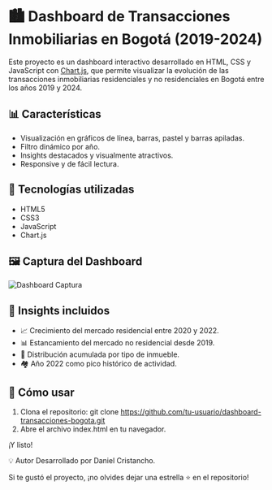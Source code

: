 # 🏙️ Dashboard de Transacciones Inmobiliarias en Bogotá (2019-2024)

Este proyecto es un dashboard interactivo desarrollado en HTML, CSS y JavaScript con [Chart.js](https://www.chartjs.org/), que permite visualizar la evolución de las transacciones inmobiliarias residenciales y no residenciales en Bogotá entre los años 2019 y 2024.

## 📊 Características

- Visualización en gráficos de línea, barras, pastel y barras apiladas.
- Filtro dinámico por año.
- Insights destacados y visualmente atractivos.
- Responsive y de fácil lectura.

## 🚀 Tecnologías utilizadas

- HTML5
- CSS3
- JavaScript
- Chart.js

## 🖼️ Captura del Dashboard

![Dashboard Captura](assets/captura-dashboard.png)

## 🧠 Insights incluidos

- 📈 Crecimiento del mercado residencial entre 2020 y 2022.
- 📊 Estancamiento del mercado no residencial desde 2019.
- 🧮 Distribución acumulada por tipo de inmueble.
- 🏘️ Año 2022 como pico histórico de actividad.

## 🧩 Cómo usar

1. Clona el repositorio:
git clone https://github.com/tu-usuario/dashboard-transacciones-bogota.git
2. Abre el archivo index.html en tu navegador.

¡Y listo!

💡 Autor
Desarrollado por Daniel Cristancho.

Si te gustó el proyecto, ¡no olvides dejar una estrella ⭐ en el repositorio!
